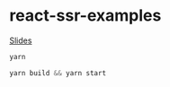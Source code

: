 # react-ssr-examples

[Slides](https://miro.com/app/board/o9J_kovhX_I=/)

```javascript
yarn

yarn build && yarn start
```


